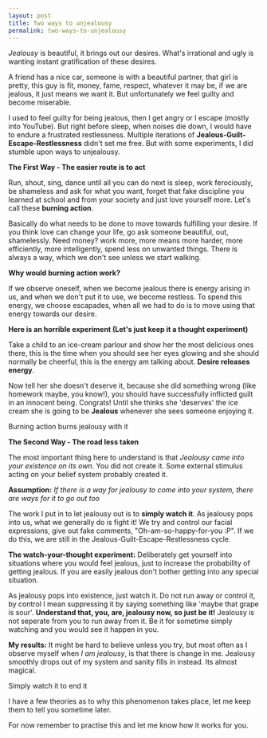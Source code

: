 ```yaml
---
layout: post
title: Two ways to unjealousy
permalink: two-ways-to-unjealousy
---
```



*Jealousy* is beautiful, it brings out our desires. What's irrational and ugly is wanting instant gratification of these desires.

A friend has a nice car, someone is with a beautiful partner, that girl is pretty, this guy is fit, money, fame, respect, whatever it may be, if we are jealous, it just means we want it. But unfortunately we feel guilty and become miserable.

I used to feel guilty for being jealous, then I get angry or I escape (mostly into YouTube). But right before sleep, when noises die down, I would have to endure a frustrated restlessness. Multiple iterations of **Jealous-Guilt-Escape-Restlessness** didn't set me free. But with some experiments, I did stumble upon ways to unjealousy.
 

**The First Way - The easier route is to act**

Run, shout, sing, dance until all you can do next is sleep, work ferociously, be shameless and ask for what you want, forget that fake discipline you learned at school and from your society and just love yourself more. Let's call these **burning action**.

Basically do what needs to be done to move towards fulfilling your desire. If you think love can change your life, go ask someone beautiful, out, shamelessly. Need money? work more, more means more harder, more efficiently, more intelligently, spend less on unwanted things. There is always a way, which we don't see unless we start walking.

**Why would burning action work?**

If we observe oneself, when we become jealous there is energy arising in us, and when we don't put it to use, we become restless. To spend this energy, we choose escapades, when all we had to do is to move using that energy towards our desire. 

**Here is an horrible experiment (Let's just keep it a thought experiment)** 

Take a child to an ice-cream parlour and show her the most delicious ones there, this is the time when you should see her eyes glowing and she should normally be cheerful, this is the energy am talking about. **Desire releases energy**. 

Now tell her she doesn't deserve it, because she did something wrong (like homework maybe, you know!), you should have successfully inflicted guilt in an innocent being. Congrats! Until she thinks she 'deserves' the ice cream she is going to be **Jealous** whenever she sees someone enjoying it.

<p class="message">
    Burning action burns jealousy with it
</p>

**The Second Way - The road less taken**

The most important thing here to understand is that *Jealousy came into your existence on its own*. You did not create it. Some external stimulus acting on your belief system probably created it.

**Assumption:** *If there is a way for jealousy to come into your system, there are ways for it to go out too*

The work I put in to let jealousy out is to **simply watch it**. As jealousy pops into us, what we generally do is fight it! We try and control our facial expressions, give out fake comments, "Oh-am-so-happy-for-you :P". If we do this, we are still in the Jealous-Guilt-Escape-Restlessness cycle.

**The watch-your-thought experiment:** Deliberately get yourself into situations where you would feel jealous, just to increase the probability of getting jealous. If you are easily jealous don't bother getting into any special situation.

As jealousy pops into existence, just watch it. Do not run away or control it, by control I mean suppressing it by saying something like 'maybe that grape is sour'. **Understand that, you, are, jealousy now, so just be it!** Jealousy is not seperate from you to run away from it. Be it for sometime simply watching and you would see it happen in you.

**My results:** It might be hard to believe unless you try, but most often as I observe myself when *I am jealousy*, is that there is change in me. Jealousy smoothly drops out of my system and sanity fills in instead. Its almost magical.

<p class="message">
    Simply watch it to end it
</p>

I have a few theories as to why this phenomenon takes place, let me keep them to tell you sometime later.

For now remember to practise this and let me know how it works for you.